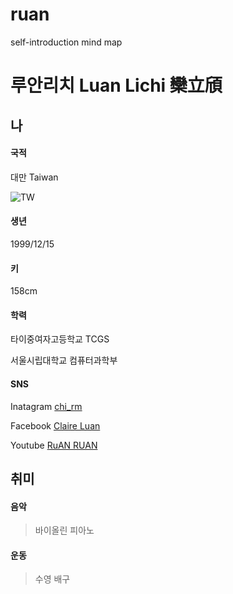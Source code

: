 # ruan
self-introduction mind map

# 루안리치 Luan Lichi 欒立頎
## 나
#### 국적
대만 Taiwan  

![TW](http://thefactfile-lxh7vfdm.stackpathdns.com/wp-content/uploads/2016/04/Map-of-Taiwan.png)
#### 생년
1999/12/15
#### 키
158cm
#### 학력
타이중여자고등학교 TCGS  

서울시립대학교 컴퓨터과학부
#### SNS
Inatagram [chi_rm](http://instagram.com/chi_rm)  

Facebook [Claire Luan](https://www.facebook.com/profile.php?id=100001259964047)  

Youtube [RuAN RUAN](https://www.youtube.com/channel/UCkgYuPLbCXadpVhIv9rj6og?view_as=subscriber)  

## 취미
#### 음악
> 바이올린
> 피아노
#### 운동
> 수영
> 배구
